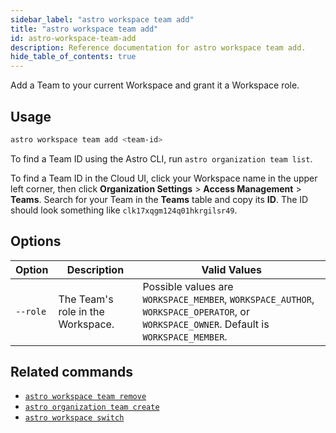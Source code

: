 ```yaml
---
sidebar_label: "astro workspace team add"
title: "astro workspace team add"
id: astro-workspace-team-add
description: Reference documentation for astro workspace team add.
hide_table_of_contents: true
---
```


Add a Team to your current Workspace and grant it a Workspace role.

## Usage

```sh
astro workspace team add <team-id> 
```

To find a Team ID using the Astro CLI, run `astro organization team list`.

To find a Team ID in the Cloud UI, click your Workspace name in the upper left corner, then click **Organization Settings** > **Access Management** > **Teams**. Search for your Team in the **Teams** table and copy its **ID**. The ID should look something like `clk17xqgm124q01hkrgilsr49`.

## Options

| Option    | Description                                          | Valid Values                                                                                                                           |
| --------- | ---------------------------------------------------- | -------------------------------------------------------------------------------------------------------------------------------------- |
| `--role`  | The Team's role in the Workspace.                    | Possible values are `WORKSPACE_MEMBER`, `WORKSPACE_AUTHOR`, `WORKSPACE_OPERATOR`, or `WORKSPACE_OWNER`. Default is `WORKSPACE_MEMBER`. |

## Related commands

- [`astro workspace team remove`](cli/astro-workspace-team-remove.md)
- [`astro organization team create`](cli/astro-organization-team-create.md)
- [`astro workspace switch`](cli/astro-workspace-switch.md)
